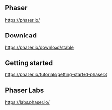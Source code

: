 
## Phaser
https://phaser.io/  

## Download
https://phaser.io/download/stable  

## Getting started
https://phaser.io/tutorials/getting-started-phaser3  

## Phaser Labs
https://labs.phaser.io/  
